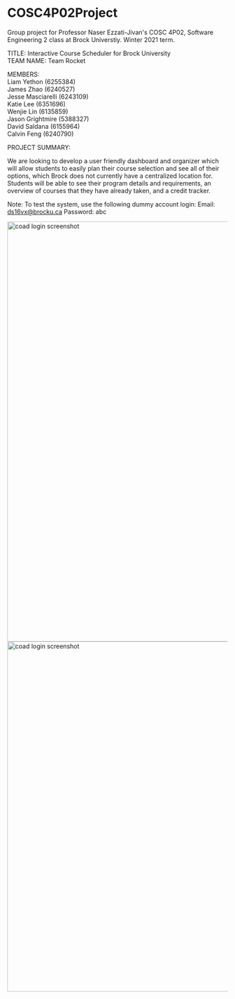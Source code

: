 # COSC4P02Project
Group project for Professor Naser Ezzati-Jivan's COSC 4P02, Software Engineering 2 class at Brock Universtiy.
Winter 2021 term.

TITLE: Interactive Course Scheduler for Brock University<br>
TEAM NAME: Team Rocket<br>

MEMBERS: <br>
Liam Yethon (6255384)<br>
James Zhao (6240527)<br>
Jesse Masciarelli (6243109)<br>
Katie Lee (6351696)<br>
Wenjie Lin (6135859)<br>
Jason Grightmire (5388327)<br>
David Saldana (6155964)<br>
Calvin Feng (6240790)<br>

PROJECT SUMMARY:

We are looking to develop a user friendly dashboard and organizer which will allow students to easily plan their course selection and see all of their options, which Brock does not currently have a centralized location for. Students will be able to see their program details and requirements, an overview of courses that they have already taken, and a credit tracker.

Note: To test the system, use the following dummy account login: 
Email: ds16vx@brocku.ca 
Password: abc

<img width="960" alt="coad login screenshot" src="https://user-images.githubusercontent.com/46304793/150377148-70425215-0331-44c1-999a-c14d45cbe152.png">

<img width="800" alt="coad login screenshot" src="https://user-images.githubusercontent.com/46304793/150378976-219ebbda-7821-4d28-8149-1222437f3e5d.png">


